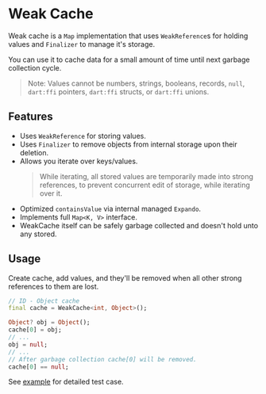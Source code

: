 # Weak Cache

Weak cache is a `Map` implementation that uses `WeakReference`s for holding
values and `Finalizer` to manage it's storage.

You can use it to cache data for a small amount of time until next garbage
collection cycle.

> Note: Values cannot be numbers, strings, booleans, records, `null`,
> `dart:ffi` pointers, `dart:ffi` structs, or `dart:ffi` unions.

## Features

* Uses `WeakReference` for storing values.
* Uses `Finalizer` to remove objects from internal storage upon their deletion.
* Allows you iterate over keys/values.
  > While iterating, all stored values are temporarily made into strong
  > references, to prevent concurrent edit of storage, while iterating over it.
* Optimized `containsValue` via internal managed `Expando`.
* Implements full `Map<K, V>` interface.
* WeakCache itself can be safely garbage collected and doesn't hold unto any
  stored.

## Usage

Create cache, add values, and they'll be removed when all other strong
references to them are lost.

```dart
// ID - Object cache
final cache = WeakCache<int, Object>();

Object? obj = Object();
cache[0] = obj;
// ...
obj = null;
// ...
// After garbage collection cache[0] will be removed.
cache[0] == null;
```

See [example](example/weak_cache_example.dart) for detailed test case.
